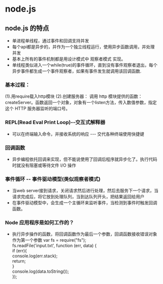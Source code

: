 # node.js

## node.js 的特点
* 单进程单线程，通过事件和回调支持并发
* 每个api都是异步的，并作为一个独立线程运行，使用异步函数调用，并处理并发
* 基本上所有的事件机制都是用设计模式中 观察者模式 实现。
* 单线程类似进入一个while(true)的事件循环，直到没有事件观察者退出，每个异步事件都生成一个事件观察者，如果有事件发生就调用该回调函数.
  
### 基本过程：
(1).用require载入http模块
(2).创建服务器： 调用 http 模块提供的函数：createServer。函数返回一个对象，对象有一个listen方法，传入数值参数，指定这个 HTTP 服务器监听的端口号。

### REPL(Read Eval Print Loop)--交互式解释器
* 可以在终端输入命令，并接收系统的响应 --- 交代各种终端使用快捷键

### 回调函数
* 异步编程依托回调来实现，但不能说使用了回调后程序就异步化了。执行代码时就没有阻塞或等待文件 I/O 操作

### 事件循环 -- 事件驱动模型(类似观察者模式)
* 当web server接到请求，关闭请求然后进行处理，然后去服务下一个请求，当请求完成后，将它放到处理队列，当到达队列开头，把结果返回给用户
* 在事件驱动模型中，会生成一个主循环来监听事件，当检测到事件时触发回调函数。
   

### Node 应用程序是如何工作的？
* 执行异步操作的函数，将回调函数作为最后一个参数，回调函数接收错误对象作为第一个参数
  var fs = require("fs");<br>
  fs.readFile('input.txt', function (err, data) {<br>
     if (err){<br>
        console.log(err.stack);<br>
        return;<br>
     }<br>
     console.log(data.toString());<br>
  });<br>
